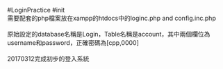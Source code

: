 #LoginPractice
#init
<br>需要配套的php檔案放在xampp的htdocs中的loginc.php and config.inc.php</br>
<br>原始設定的database名稱是Login，Table名稱是account，其中兩個欄位為username和password，正確密碼為[cpp,0000]</br>
<br>20170312完成初步的登入系統</br>
